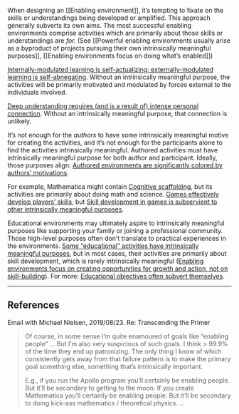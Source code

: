 When designing an [[Enabling environment]], it’s tempting to fixate on the skills or understandings being developed or amplified. This approach generally subverts its own aims. The most successful enabling environments comprise activities which are primarily about those skills or understandings are _for._ (See [[Powerful enabling environments usually arise as a byproduct of projects pursuing their own intrinsically meaningful purposes]], [[Enabling environments focus on doing what’s enabled]])

[Internally-modulated learning is self-actualizing; externally-modulated learning is self-abnegating](https://notes.andymatuschak.org/zXMrq3eeGJSZV9BqX1E35ex). Without an intrinsically meaningful purpose, the activities will be primarily motivated and modulated by forces external to the individuals involved.

[Deep understanding requires (and is a result of) intense personal connection](https://notes.andymatuschak.org/zPMRGaKwPXyo4qaPdcXQA5Z). Without an intrinsically meaningful purpose, that connection is unlikely.

It’s not enough for the _authors_ to have some intrinsically meaningful motive for creating the activities, and it’s not enough for the participants alone to find the activities intrinsically meaningful. Authored activities must have intrinsically meaningful purpose for both author and participant. Ideally, those purposes align: [Authored environments are significantly colored by authors’ motivations](https://notes.andymatuschak.org/z4wZFERkVVVVy6bN6BE8kQz).

For example, Mathematica might contain [Cognitive scaffolding](https://notes.andymatuschak.org/zWSH2QNUsrTGP4V15JBaaEv), but its activities are primarily about doing math and science. [Games effectively develop players’ skills](https://notes.andymatuschak.org/z9VDvQzzC4JD4DBWMVaVGjk), but [Skill development in games is subservient to other intrinsically meaningful purposes](https://notes.andymatuschak.org/zKt9wffdgJVT97ca4roAUWD).

Educational environments may ultimately aspire to intrinsically meaningful purposes like supporting your family or joining a professional community. Those high-level purposes often don’t translate to practical experiences in the environments. [Some “educational” activities have intrinsically meaningful purposes](https://notes.andymatuschak.org/zLEjDywcZxWX1dibAHXi357), but in most cases, their activities are primarily about skill development, which is rarely intrinsically meaningful ([Enabling environments focus on creating opportunities for growth and action, not on skill-building](https://notes.andymatuschak.org/z7d63BYfJrd81VFE25jkcDd)). For more: [Educational objectives often subvert themselves](https://notes.andymatuschak.org/z2pjEUvJy7Ge6yDaBo66zEu).

---

## References

Email with Michael Nielsen, 2019/08/23. Re: Transcending the Primer

> Of course, in some sense I’m quite enamoured of goals like “enabling people” … But I’m also very suspicious of such goals. I think > 99.9% of the time they end up patronizing. The only thing I know of which consistently gets away from that failure pattern is to make the primary goal something else, something that’s intrinsically important.
> 
> E.g., if you run the Apollo program you’ll certainly be enabling people. But it’ll be secondary to getting to the moon. If you create Mathematica you’ll certainly be enabling people. But it’ll be secondary to doing kick-ass mathematics / theoretical physics. …